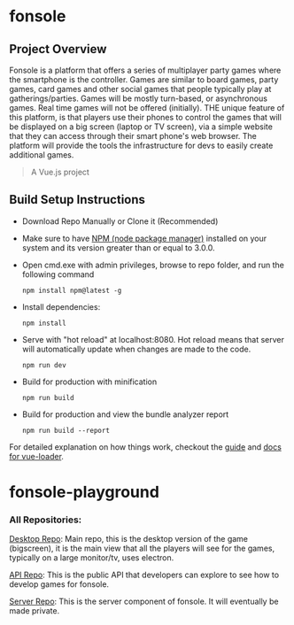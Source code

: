 # fonsole

## Project Overview 
Fonsole is a platform that offers a series of multiplayer party games where the smartphone is the controller. Games are similar to board games, party games, card games and other social games that people typically play at gatherings/parties. Games will be mostly turn-based, or asynchronous games. Real time games will not be offered (initially). THE unique feature of this platform, is that players use their phones to control the games that will be displayed on a big screen (laptop or TV screen), via a simple website that they can access through their smart phone's web browser. The platform will provide the tools the infrastructure for devs to easily create additional games. 

> A Vue.js project

## Build Setup Instructions
* Download Repo Manually or Clone it (Recommended)

* Make sure to have [NPM (node package manager)](https://www.npmjs.com/get-npm?utm_source=house&utm_medium=homepage&utm_campaign=free%20orgs&utm_term=Install%20npm) installed on your system and its version greater than or equal to 3.0.0. 

* Open cmd.exe with admin privileges, browse to repo folder, and run the following command

	```npm install npm@latest -g```

* Install dependencies:

  ```npm install```

* Serve with "hot reload" at localhost:8080. Hot reload means that server will automatically update when changes are made to the code.

  ```npm run dev```

* Build for production with minification

  ```npm run build```

* Build for production and view the bundle analyzer report

  ```npm run build --report```

For detailed explanation on how things work, checkout the [guide](http://vuejs-templates.github.io/webpack/) and [docs for vue-loader](http://vuejs.github.io/vue-loader).
# fonsole-playground

### All Repositories:
[Desktop Repo](https://github.com/darklordabc/fonsole-desktop): Main repo, this is the desktop version of the game (bigscreen), it is the main view that all the players will see for the games, typically on a large monitor/tv, uses electron.

[API Repo](https://github.com/darklordabc/fonsole-api): This is the public API that developers can explore to see how to develop games for fonsole.

[Server Repo](https://github.com/darklordabc/fonsole-server): This is the server component of fonsole. It will eventually be made private.
